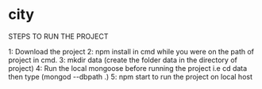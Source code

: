 # city

STEPS TO RUN THE PROJECT

1: Download the project
2: npm install in cmd while you were on the path of project in cmd.
3: mkdir data (create the folder data in the directory of project)
4: Run the local mongoose before running the project i.e cd data then type (mongod --dbpath .) 
5: npm start to run the project on local host
